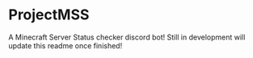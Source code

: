 # ProjectMSS
A Minecraft Server Status checker discord bot! Still in development will update this readme once finished!
